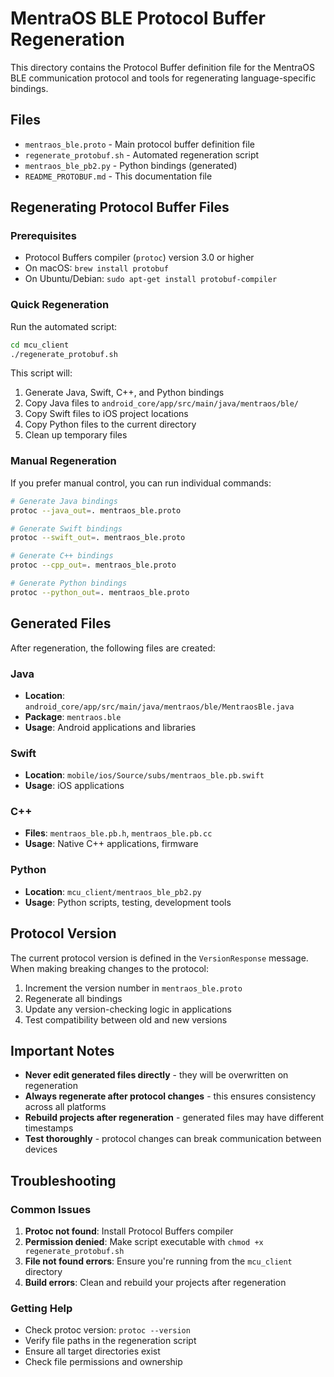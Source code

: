 # MentraOS BLE Protocol Buffer Regeneration

This directory contains the Protocol Buffer definition file for the MentraOS BLE communication protocol and tools for regenerating language-specific bindings.

## Files

- `mentraos_ble.proto` - Main protocol buffer definition file
- `regenerate_protobuf.sh` - Automated regeneration script
- `mentraos_ble_pb2.py` - Python bindings (generated)
- `README_PROTOBUF.md` - This documentation file

## Regenerating Protocol Buffer Files

### Prerequisites

- Protocol Buffers compiler (`protoc`) version 3.0 or higher
- On macOS: `brew install protobuf`
- On Ubuntu/Debian: `sudo apt-get install protobuf-compiler`

### Quick Regeneration

Run the automated script:

```bash
cd mcu_client
./regenerate_protobuf.sh
```

This script will:

1. Generate Java, Swift, C++, and Python bindings
2. Copy Java files to `android_core/app/src/main/java/mentraos/ble/`
3. Copy Swift files to iOS project locations
4. Copy Python files to the current directory
5. Clean up temporary files

### Manual Regeneration

If you prefer manual control, you can run individual commands:

```bash
# Generate Java bindings
protoc --java_out=. mentraos_ble.proto

# Generate Swift bindings
protoc --swift_out=. mentraos_ble.proto

# Generate C++ bindings
protoc --cpp_out=. mentraos_ble.proto

# Generate Python bindings
protoc --python_out=. mentraos_ble.proto
```

## Generated Files

After regeneration, the following files are created:

### Java

- **Location**: `android_core/app/src/main/java/mentraos/ble/MentraosBle.java`
- **Package**: `mentraos.ble`
- **Usage**: Android applications and libraries

### Swift

- **Location**: `mobile/ios/Source/subs/mentraos_ble.pb.swift`
- **Usage**: iOS applications

### C++

- **Files**: `mentraos_ble.pb.h`, `mentraos_ble.pb.cc`
- **Usage**: Native C++ applications, firmware

### Python

- **Location**: `mcu_client/mentraos_ble_pb2.py`
- **Usage**: Python scripts, testing, development tools

## Protocol Version

The current protocol version is defined in the `VersionResponse` message. When making breaking changes to the protocol:

1. Increment the version number in `mentraos_ble.proto`
2. Regenerate all bindings
3. Update any version-checking logic in applications
4. Test compatibility between old and new versions

## Important Notes

- **Never edit generated files directly** - they will be overwritten on regeneration
- **Always regenerate after protocol changes** - this ensures consistency across all platforms
- **Rebuild projects after regeneration** - generated files may have different timestamps
- **Test thoroughly** - protocol changes can break communication between devices

## Troubleshooting

### Common Issues

1. **Protoc not found**: Install Protocol Buffers compiler
2. **Permission denied**: Make script executable with `chmod +x regenerate_protobuf.sh`
3. **File not found errors**: Ensure you're running from the `mcu_client` directory
4. **Build errors**: Clean and rebuild your projects after regeneration

### Getting Help

- Check protoc version: `protoc --version`
- Verify file paths in the regeneration script
- Ensure all target directories exist
- Check file permissions and ownership
